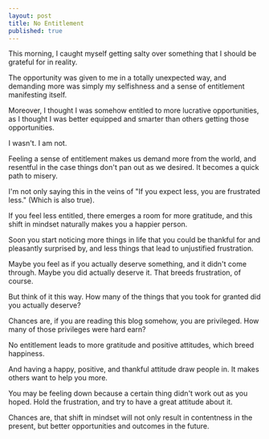 ```yaml
---
layout: post
title: No Entitlement
published: true
---
```


This morning, I caught myself getting salty over something that I should be grateful for in reality. 

The opportunity was given to me in a totally unexpected way, and demanding more was simply my selfishness and a sense of entitlement manifesting itself.

Moreover, I thought I was somehow entitled to more lucrative opportunities, as I thought I was better equipped and smarter than others getting those opportunities.

I wasn't. I am not. 

Feeling a sense of entitlement makes us demand more from the world, and resentful in the case things don't pan out as we desired. It becomes a quick path to misery. 

I'm not only saying this in the veins of "If you expect less, you are frustrated less." (Which is also true). 

If you feel less entitled, there emerges a room for more gratitude, and this shift in mindset naturally makes you a happier person. 

Soon you start noticing more things in life that you could be thankful for and pleasantly surprised by, and less things that lead to unjustified frustration.

Maybe you feel as if you actually deserve something, and it didn't come through. Maybe you did actually deserve it. That breeds frustration, of course.

But think of it this way. How many of the things that you took for granted did you actually deserve?

Chances are, if you are reading this blog somehow, you are privileged. How many of those privileges were hard earn? 

No entitlement leads to more gratitude and positive attitudes, which breed happiness. 

And having a happy, positive, and thankful attitude draw people in. It makes others want to help you more. 

You may be feeling down because a certain thing didn't work out as you hoped. Hold the frustration, and try to have a great attitude about it. 

Chances are, that shift in mindset will not only result in contentness in the present, but better opportunities and outcomes in the future. 


